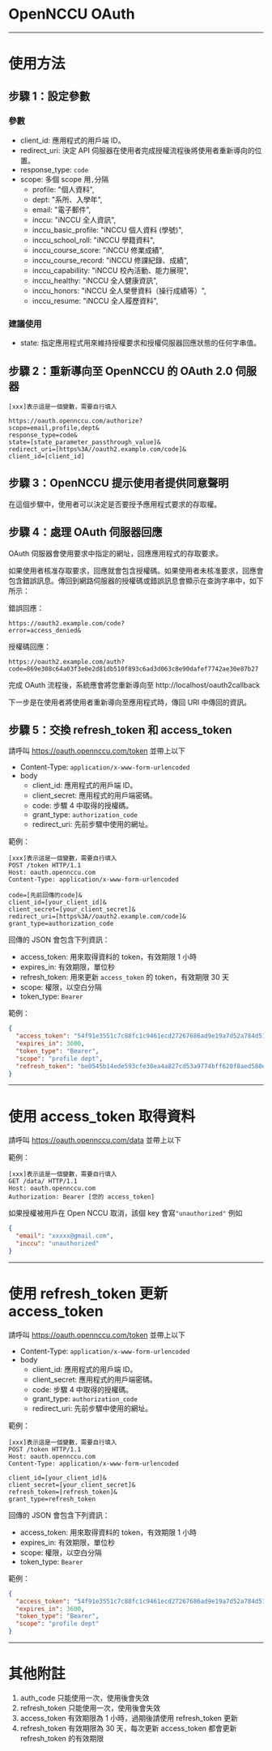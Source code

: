 # OpenNCCU OAuth

---

# 使用方法

## 步驟 1：設定參數

### 參數

- client_id:
  應用程式的用戶端 ID。
- redirect_uri:
  決定 API 伺服器在使用者完成授權流程後將使用者重新導向的位置。
- response_type: `code`
- scope: 多個 scope 用`,`分隔
  - profile: "個人資料",
  - dept: "系所、入學年",
  - email: "電子郵件",
  - inccu: "iNCCU 全人資訊",
  - inccu_basic_profile: "iNCCU 個人資料 (學號)",
  - inccu_school_roll: "iNCCU 學籍資料",
  - inccu_course_score: "iNCCU 修業成績",
  - inccu_course_record: "iNCCU 修課紀錄、成績",
  - inccu_capabillity: "iNCCU 校內活動、能力展現",
  - inccu_healthy: "iNCCU 全人健康資訊",
  - inccu_honors: "iNCCU 全人榮譽資料（操行成績等）",
  - inccu_resume: "iNCCU 全人履歷資料",

### 建議使用

- state: 指定應用程式用來維持授權要求和授權伺服器回應狀態的任何字串值。

## 步驟 2：重新導向至 OpenNCCU 的 OAuth 2.0 伺服器

```
[xxx]表示這是一個變數，需要自行填入

https://oauth.opennccu.com/authorize?
scope=email,profile,dept&
response_type=code&
state=[state_parameter_passthrough_value]&
redirect_uri=[https%3A//oauth2.example.com/code]&
client_id=[client_id]
```

## 步驟 3：OpenNCCU 提示使用者提供同意聲明

在這個步驟中，使用者可以決定是否要授予應用程式要求的存取權。

## 步驟 4：處理 OAuth 伺服器回應

OAuth 伺服器會使用要求中指定的網址，回應應用程式的存取要求。

如果使用者核准存取要求，回應就會包含授權碼。如果使用者未核准要求，回應會包含錯誤訊息。傳回到網路伺服器的授權碼或錯誤訊息會顯示在查詢字串中，如下所示：

錯誤回應：

```
https://oauth2.example.com/code?
error=access_denied&
```

授權碼回應：

```
https://oauth2.example.com/auth?code=869e308c64a03f3e0e2d81db510f893c6ad3d063c8e90dafef7742ae30e87b27
```

完成 OAuth 流程後，系統應會將您重新導向至 http://localhost/oauth2callback

下一步是在使用者將使用者重新導向至應用程式時，傳回 URI 中傳回的資訊。

## 步驟 5：交換 refresh_token 和 access_token

請呼叫 https://oauth.opennccu.com/token 並帶上以下

- Content-Type: `application/x-www-form-urlencoded`
- body
  - client_id:
    應用程式的用戶端 ID。
  - client_secret:
    應用程式的用戶端密碼。
  - code:
    步驟 4 中取得的授權碼。
  - grant_type:
    `authorization_code`
  - redirect_uri:
    先前步驟中使用的網址。

範例：

```
[xxx]表示這是一個變數，需要自行填入
POST /token HTTP/1.1
Host: oauth.opennccu.com
Content-Type: application/x-www-form-urlencoded

code=[先前回傳的code]&
client_id=[your_client_id]&
client_secret=[your_client_secret]&
redirect_uri=[https%3A//oauth2.example.com/code]&
grant_type=authorization_code
```

回傳的 JSON 會包含下列資訊：

- access_token: 用來取得資料的 token，有效期限 1 小時
- expires_in: 有效期限，單位秒
- refresh_token: 用來更新 `access_token` 的 token，有效期限 30 天
- scope: 權限，以空白分隔
- token_type: `Bearer`

範例：

```json
{
  "access_token": "54f91e3551c7c88fc1c9461ecd27267686ad9e19a7d52a784d51d41f2cc143b9",
  "expires_in": 3600,
  "token_type": "Bearer",
  "scope": "profile dept",
  "refresh_token": "be0545b14ede593cfe30ea4a827cd53a9774bff620f8aed580eec30a48c9703b"
}
```

---

# 使用 access_token 取得資料

請呼叫 https://oauth.opennccu.com/data 並帶上以下

範例：

```
[xxx]表示這是一個變數，需要自行填入
GET /data/ HTTP/1.1
Host: oauth.opennccu.com
Authorization: Bearer [您的 access_token]
```

如果授權被用戶在 Open NCCU 取消，該個 key 會寫`"unauthorized"`
例如

```json
{
  "email": "xxxxx@gmail.com",
  "inccu": "unauthorized"
}
```

---

# 使用 refresh_token 更新 access_token

請呼叫 https://oauth.opennccu.com/token 並帶上以下

- Content-Type: `application/x-www-form-urlencoded`
- body
  - client_id:
    應用程式的用戶端 ID。
  - client_secret:
    應用程式的用戶端密碼。
  - code:
    步驟 4 中取得的授權碼。
  - grant_type:
    `authorization_code`
  - redirect_uri:
    先前步驟中使用的網址。

範例：

```
[xxx]表示這是一個變數，需要自行填入
POST /token HTTP/1.1
Host: oauth.opennccu.com
Content-Type: application/x-www-form-urlencoded

client_id=[your_client_id]&
client_secret=[your_client_secret]&
refresh_token=[refresh_token]&
grant_type=refresh_token
```

回傳的 JSON 會包含下列資訊：

- access_token: 用來取得資料的 token，有效期限 1 小時
- expires_in: 有效期限，單位秒
- scope: 權限，以空白分隔
- token_type: `Bearer`

範例：

```json
{
  "access_token": "54f91e3551c7c88fc1c9461ecd27267686ad9e19a7d52a784d51d41f2cc143b9",
  "expires_in": 3600,
  "token_type": "Bearer",
  "scope": "profile dept"
}
```

---

# 其他附註

1. auth_code 只能使用一次，使用後會失效
2. refresh_token 只能使用一次，使用後會失效
3. access_token 有效期限為 1 小時，過期後請使用 refresh_token 更新
4. refresh_token 有效期限為 30 天，每次更新 access_token 都會更新 refresh_token 的有效期限
